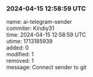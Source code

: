 ### 2024-04-15 12:58:59 UTC
name: ai-telegram-sender  
commiter: Kindiy31  
time: 2024-04-15 12:58:59 UTC  
utime: 1713185939  
added: 0  
modified: 1  
removed: 1  
message: Connect sender to git

